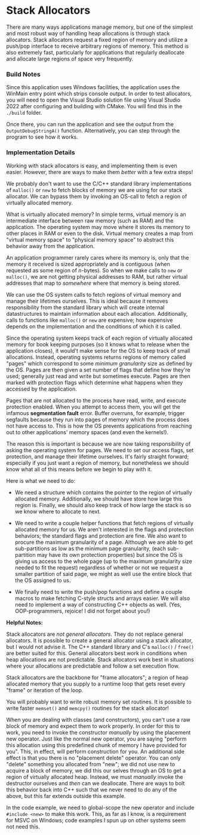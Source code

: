 # Stack Allocators

There are many ways applications manage memory, but one of the simplest
and most robust way of handling heap allocations is through stack allocators. Stack
allocators request a fixed region of memory and utilize a push/pop interface to receive
arbitrary regions of memory. This method is also extremely fast, particularly for
applications that regularly deallocate and allocate large regions of space very frequently.

### Build Notes

Since this application uses Windows facilities, the application uses the WinMain entry
point which strips console output. In order to test allocators, you will need to
open the Visual Studio solution file using Visual Studio 2022 after configuring and
building with CMake. You will find this in the `./build` folder.

Once there, you can run the application and see the output from the `OutputDebugStringA()`
function. Alternatively, you can step through the program to see how it works.

### Implementation Details

Working with stack allocators is easy, and implementing them is even easier. However,
there are ways to make them *better* with a few extra steps!

We probably don't want to use the C/C++ standard library implementations of
`malloc()` or `new` to fetch blocks of memory we are using for our stack allocator.
We can bypass them by invoking an OS-call to fetch a region of virtually allocated memory.

What is virtually allocated memory? In simple terms, virtual memory is an intermediate
interface between raw memory (such as RAM) and the application. The operating system
may move where it stores its memory to other places in RAM or even to the disk.
Virtual memory creates a map from "virtual memory space" to "physical memory space"
to abstract this behavior away from the application.

An application programmer rarely cares where its memory is, only that the memory it
received is sized appropriately and is contiguous (when requested as some region of
*n*-bytes). So when we make calls to `new` or `malloc()`, we are not getting physical
addresses to RAM, but rather virtual addresses that map to *somewhere* where that memory
is being stored.

We can use the OS system calls to fetch regions of virtual memory and manage their
lifetimes ourselves. This is ideal because it removes responsibility from the standard
library which will create internal datastructures to maintain information about each
allocation. Additionally, calls to functions like `malloc()` or `new` are expensive;
how expensive depends on the implementation and the conditions of which it is called.

Since the operating system keeps track of each region of virtually allocated memory
for book keeping purposes (so it knows what to release when the application closes),
it would't make sense for the OS to keep track of small allocations.
Instead, operating systems returns regions of memory called "pages" which correspond
to some *minimum granularity* size as defined by the OS. Pages are then given a set
number of flags that define how they're used; generally just read and write but sometimes
execute. Pages are then marked with protection flags which determine what happens
when they accessed by the application.

Pages that are not allocated to the process have read, write, and execute protection enabled.
When you attempt to access them, you will get the infamous **segmentation fault** error.
Buffer overruns, for example, trigger segfaults because they run into pages of memory
which the process does not have access to. This is how the OS prevents applications
from reaching out to other applications' memory spaces (and even the kernels!).

The reason this is important is because we are now taking responsibility of asking
the operating system for pages. We need to set our access flags, set protection,
and manage their lifetime ourselves. It's fairly straight forward; especially if
you just want a region of memory, but nonetheless we should know what all of this
means before we begin to play with it.

Here is what we need to do:

- We need a structure which contains the pointer to the region of virtually allocated
memory. Additionally, we should have store how large this region is. Finally, we
should also keep track of how large the stack is so we know where to allocate to next.

- We need to write a couple helper functions that fetch regions of virtually allocated
memory for us. We aren't interested in the flags and protection behaviors; the standard
flags and protection are fine. We also want to procure the maximum granularity of a
page. Although we are able to get sub-partitions as low as the minimum page granularity,
(each sub-partition may have its own protection properties) but since the OS is
giving us access to the whole page (up to the maximum granularity size needed to fit
the request) regardless of whether or not we request a smaller partition of said page,
we might as well use the entire block that the OS assigned to us.

- We finally need to write the push/pop functions and define a couple macros to
make fetching C-style structs and arrays easier. We will also need to implement
a way of constructing C++ objects as well. (Yes, OOP-programmers, rejoice! I did
not forget about you!)

**Helpful Notes:**

Stack allocators are *not general allocators*. They do not replace general allocators.
It is possible to create a general allocator using a stack allocator, but I would not
advise it. The C++ standard library and C's `malloc()` / `free()` are better suited
for this. General allocators best work in conditions when heap allocations are not predictable.
Stack allocators work best in situations where your allocations are predictable and
follow a set execution flow.

Stack allocators are the backbone for "frame allocators"; a region of heap allocated
memory that you supply to a runtime loop that gets reset every "frame" or iteration
of the loop.

You will probably want to write robust memory set routines. It is possible to write
faster `memset()` and `memcpy()` routines for the stack allocator!

When you are dealing with classes (and constructors), you can't use a raw block of
memory and expect them to work properly. In order for this to work, you need to
invoke the constructor *manually* by using the placement new operator. Just like
the normal new operator, you are saying "perform this allocation using this predefined
chunk of memory I have provided for you". This, in effect, will perform construction
for you. An additional side effect is that you there is no "placement delete" operator.
You can only "delete" something you allocated from "new"; we did not use new to acquire
a block of memory, we did this our selves through an OS to get a region of virtually allocated
heap. Instead, we must *manually* invoke the destructor ourselves and *then* can we deallocate.
There are ways to bolt this behavior back into C++ such that we never need to do any of the above, but this
far extends outside this example.

In the code example, we need to global-scope the new operator and include `#include <new>`
to make this work. This, as far as I know, is a requirement for MSVC on Windows;
code examples I spun up on other systems seem not need this.

